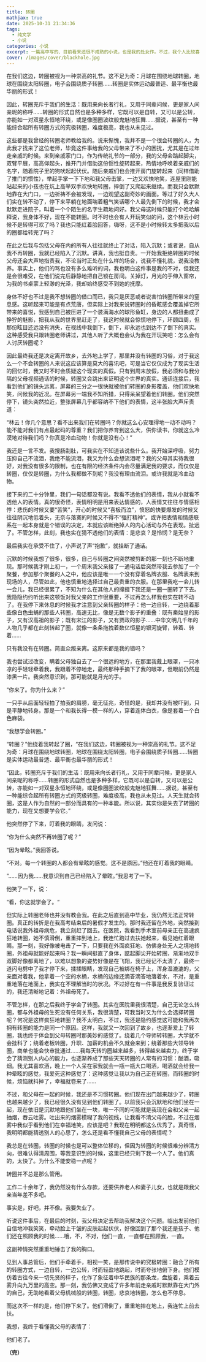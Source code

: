 ```yaml
---
title: 转圈
mathjax: true
date: 2025-10-31 21:34:36
tags:
  - 纯文学
  - 小说
categories: 小说
excerpt: 一篇高中写的、目前看来还很不成熟的小说，也是我的处女作。不过，我个人比较喜欢。
cover: /images/cover/blackhole.jpg
---
```

在我们这边，转圈被视为一种崇高的礼节。这不足为奇：月球在围绕地球转圈，地球在围绕太阳转圈，电子会围绕质子转圈……转圈是实体运动最普适、最平衡也最华丽的形式！

因此，转圈充斥于我们的生活：既用来向长者行礼，又用于同辈问候，更是家人间亲昵的称呼……转圈的形式自然也是多种多样，它既可以是自转，又可以是公转，亦能如一对双星永恒地环绕，或是像圈圈波纹般鬼魅地狂舞……据说，甚至有一种能综合起所有转圈方式的究极转圈，难度极高，我也从未见过。

这些都是我曾经的转圈老师教给我的。说来惭愧，我并不是一个很会转圈的人，为此我才找来了这位老师，毕竟这件事给我的父母带来了不小的困扰，尤其是在过年走亲戚的时候。来到亲戚家门口，作为传统礼节的一部分，我的父母会踮起脚尖，双臂平展，高高仰起头，推开门并借助这份惯性旋转起来，热情地呼唤着亲戚们的名字，随着院子里的狗吠起起伏伏。随后亲戚们也会推开房门旋转起来（同样借助了推门的惯性），举起手掌一下下地和我父母击掌，一边又欢快地笑，连屋里刚能站起来的小孩也在炕上高举双手欢快地转圈，摔倒了又爬起来继续。而我只会默默地靠在大门口，一边祈祷不会被发现，一边观望这副奇妙的画面。等过了好久大人们实在转不动了，停下来平躺在地面喘着粗气笑话哪个人最先倒下的时候，我才会默默走进院子，叫着一个个陌生的名字生疏地问好。我父母这时候只能打个哈哈解释说，我身体不好，现在不能转圈。时不时也会有人开玩笑似的问，这个林云小时候不是转得可欢了吗？我也只能红着脸回答，嗨呀，这不是小时候转太多把我以后的圈都给转完了吗？

在此之后我与包括父母在内的所有人往往就终止了对话，陷入沉默；或者说，自从我不再转圈，我就已经陷入了沉默。讲真，我也挺自责。一开始我拒绝转圈的时候父母还会大声地指责我，不论当时正处在什么样的场合，说我不懂礼貌，说我没教养。事实上，他们的骂也没有多么难听的词，我也明白这件事是我的不对，但我还是会很难受，在他们说完后静静地把自己锁在房间。关掉灯，月光的手伸入窗帘，为我的书桌蒙上轻渺的光泽，我却始终感受不到她的抚摩。

身体不好也不过是我不想转圈的借口而已，我只是厌恶或者说害怕转圈所带来的窒息感。这听起来可能是有点荒唐，但实际上对我来说转圈时的昏眩感会覆盖掉它所带来的喜悦，我感到自己被压进了一个装满海水的球形鱼缸，身边的人都扭曲成了狰狞的魅影，把我从我的世界里赶走了，我这时候就会惊慌地停下，环顾四周，但那份眩目还远没有消失，在视线中我倒下，倒下，却永远也到达不了倒下的真实。这种感受我只跟转圈老师讲过，其他人听了大概也会认为我在开玩笑吧：怎么会有人讨厌转圈呢？

因此最终我还是决定离开故乡，去外地上学了，那里并没有转圈的习俗，对于我这么一个不会转圈的人来说这应该算是莫大的喜讯吧，可是当它仅仅成为了现实生活的回忆时，我又时不时会质疑这个现实的真假。只有到周末放假，我必须和与我分隔的父母视频通话的时候，转圈又会跳出来证明这个世界的真实。通话连接后，我看到他们的镜头远离，屏幕的三分之一很快就被他们转圈的身影覆盖，他们欢快地笑，问候我的近况。在屏幕另一端我不知所措，只得呆呆望着他们转圈。他们突然停下，镜头突然拉近，整张屏幕几乎都容纳不下他们的表情，这半张脸大声斥责道：

“林云！你几个意思？看不出来我们在转圈吗？你就这么心安理得地一动不动吗？能不能对我们有点最起码的尊重？我们把你养育到这么大，供你读书，你就这么冷漠地对待我们吗？你真是冷血动物！你就是没有心！”

我还是一言不发。我搜肠刮肚，可我实在不知道该说些什么。我开始深呼吸，努力压抑自己不流泪，我绝不能流泪，我又为什么会想流泪呢？我的父母其实待我很好，对我没有很多的限制，也在有限的经济条件内会尽量满足我的要求，而仅仅是转圈，仅仅是转圈，为什么我都做不到呢？我没有理由流泪。或许我就是冷血动物。

接下来的二十分钟里，我们一句话都没有说。我看不透他们的表情，我从小就看不透他人的表情。真的很奇怪，表情明明是用来表达情感的，人表情又往往与情感相悖：悲伤的时候又要“苦笑”，开心的时候又“喜极而泣”，愤怒的快要爆发的时候又往往阴沉地低着头，无奈与落寞的时候又不得不“强打精神”。或许把表情和情感联系在一起本身就是个错误的决定，本就应该断绝掉人的内心活动与外在表现。扯远了。不管怎样，此刻，我也实在猜不透他们的表情：是悲哀？是怜悯？是无奈？

最后我实在承受不住了，小声说了声“抱歉”，就挂断了通话。

沉默的时候我想了很多，很多，自己与转圈之间突然被剪断的那一刻也不断地重现。那时候我才刚上初一，一个周末我父亲接了一通电话后突然带我去参加了一个聚餐，参加那个聚餐的人之中，他应该是唯一一个没有穿着名牌衣服、名牌表来到现场的人，尽管如此，他也慎重地选择过自己最贵重的衣服。在那里我吃一会儿转一会儿，我已经很累了，不知为什么在其他人的撺掇下我还是一圈一圈转了下去。我隐隐约约听出来这顿饭对我父亲的工作很重要，不过再怎么样我也实在转不动了。在我停下来休息的时候我才注意到父亲转圈的样子：他一边自转，一边绕着那些像白色虫蛹的那些人转圈，高速无比，像是无数个影子的重叠：既有秦始皇的影子，又有汉高祖的影子；既有宋江的影子，又有贾政的影子……中华文明几千年的人物几乎都在此刻转起了圈，就像一条条拖拽着数亿恒星的银河旋臂，转着、转着……

只有我没有在转圈。简直众叛亲离。这原来都是我的错吗？

我也尝试过改变，瞒着父母独自去了一个很远的地方，在那里我戴上眼罩，一只冰凉的手轻轻牵着我，我跟着不停地走，最终那种手摘下了我的眼罩，但眼前仍然是漆黑一片。我突然意识到，那可能就是月光的手。

“你来了。你为什么来？”

一只手从后面轻轻拍了拍我的肩膀，毫无征兆，奇怪的是，我却并没有被吓到，只是平静地转身。那是一个和我长得一模一样的人，穿着连体白衣，像是套着一个白色麻袋。

“我想学会转圈。”

“转圈？”他绕着我转起了圈，“在我们这边，转圈被视为一种崇高的礼节。这不足为奇：月球在围绕地球转圈，地球在围绕太阳转圈，电子会围绕质子转圈……转圈是实体运动最普适、最平衡也最华丽的形式！

“因此，转圈充斥于我们的生活：既用来向长者行礼，又用于同辈问候，更是家人间亲昵的称呼……转圈的形式自然也是多种多样，它既可以是自转，又可以是公转，亦能如一对双星永恒地环绕，或是像圈圈波纹般鬼魅地狂舞……据说，甚至有一种能综合起所有转圈方式的究极转圈，难度极高，我也从未见过。人天生就会转圈，这是人作为自然的一部分而具有的一种本能。所以说，其实你是失去了转圈的能力，现在又想要学会它。”

他突然停了下来，盯着我的眼睛，发问说：

“你为什么突然不再转圈了呢？”

“因为晕眩。”我回答说。

“不对。每一个转圈的人都会有晕眩的感觉。这不是原因。”他还在盯着我的眼睛。

“……因为我……我意识到自己已经陷入了晕眩。”我思考了一下。

他笑了一下，说：

“看，你这就学会了。“

但实际上转圈老师也并没有教会我。在此之后直到高中毕业，我仍然无法正常转圈。真正的转折是在我高考结束后的暑假才发生的。那时我还留在外地，突然接到电话说我外祖母病危，我立刻赶了回去。在医院，我看到手术室前母亲正在高速疯狂地转圈，她不慎滑倒，重重摔到地上，我连忙跑过去扶她起来，看见她红着眼睛。那一刻，我好像被电击了一下，只要我在外面疯狂地、仿佛身处无人之境地转圈，外祖母就能好起来吗？我一瞬间挺直了身体，踮起脚尖开始转圈，渐渐地双手双脚好像都离地了，以难以想象的姿势好像是在飞翔，我已经记不太清了，最终一道闪电劈中了我才停下来，揉揉眼睛，发现自己被绑在椅子上，浑身湿漉漉的，父亲面对着我，他拿着一个空的水桶，水桶的边缘还滴答滴答地落着水，不对，是重重地落在地面上，我实在不理解当时的状况。不过好在有一件事是我反复验证过的，我还清晰地记着：外祖母死了。

不管怎样，在那之后我终于学会了转圈。其实在医院里我很清楚，自己无论怎么转圈，都与外祖母的生死没有任何关系，我很清楚，可我当时又为什么会选择转圈呢？何况是这样疯狂地转圈？我不太明白，不过，我还是隐约感觉这可能和我再次拥有转圈的能力是同一个原因。这样，我就又一次回到了故乡，也逐渐爱上了转圈，我也终于体会到父母转圈时那美妙的感觉了。绕着几个导师转转圈，大学就不会挂科了；绕着老板转圈，升职、加薪的机会不久就会来到；绕着那些大领导转圈，商单也能会快审批通过……我每天转的圈越来越多，转得越来越卖力，终于学会了猜测别人内心的能力，也逐渐养成了那些天天转圈的人常有的习惯：酗酒，吸烟。我尤其喜欢酒，晚上一个人呆在家我就会一瓶一瓶大口喝酒，喝酒就会给我一种晕眩的感觉，我爱死这种感觉了：这种感觉让我以为自己正在转圈，而转圈的时候，烦恼就抖掉了，幸福就卷来了……

不过，和父母在一起的时候，我还是不习惯转圈。他们现在出门越来越少了，转圈也越来越少了，我已经很久没有见到他们转圈了。以前我只会沉默地和他们坐在一起，现在依旧是沉默地跟他们坐在一块，唯一不同的可能就是我现在会和父亲一起抽烟，吞云吐雾。吐出来的烟雾模糊了我的视线，让我看不清父母的脸，不过在烟雾中我似乎看到他们在幸福地笑，应该是吧？我现在明明都这么优秀了。真奇怪，我明明都能猜透别人的心思了，怎么还是看不懂我自己父母的表情呢？

我总是在转圈，转圈的时候也是可以整体位移的，但因为转圈的时候很难分辨清方向，很难认得清周围，等我意识到的时候，这里已经只剩下我一个人了。他们真的，太快了。为什么不能安稳一点呢？

转圈并不总是那么管用。

工作二十余年了，我仍然没有什么存款，还要供养老人和妻子儿女，也就是跟我父亲当年差不多吧。

事实是，好吧，并不像。我要失业了。

听说这件事后，在最后的时刻，我父母决定去帮助我解决这个问题。临出发前他们自信地冲我笑笑，牵动脸上干皱的皮肤起起伏伏，好像回到了那个我还是孩子、他们还在照顾我的时候……哦，不，不对，他们一直，一直都在照顾我，一直。

这副神情突然重重地锤击了我的胸口。

见到人事总管后，他们手牵着手，相视一笑，是那传说中的究极转圈：融合了所有的转圈方式，一边自转，一边公转，时而轻盈地跳起，时而夸张地俯下身。他们模仿着古往今来一切先贤的样子，化作了象征着中华民族的那条龙，盘旋着，乘着云雾升向九万里的高空。那一刻，我仿佛又变成了许多年前走亲戚时默默靠在大门外的自己，无助地看着父母机械般的转圈，转圈，悲哀地转圈，怎么也不停息。

而这次不一样的是，他们停下来了。他们滑倒了，重重地摔在地上，我连忙上前去扶。

我想，我终于看懂我父母的表情了：

他们老了。

**（完）**